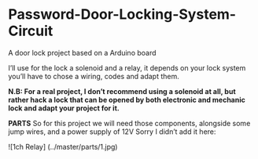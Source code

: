 # Password-Door-Locking-System-Circuit
A door lock project based on a Arduino board

I’ll use for the lock a solenoid and a relay, it depends on your lock system you’ll have to chose a wiring, codes and adapt them.

 **N.B: For a real project, I don’t recommend using a solenoid at all, but rather hack a lock that can be opened by both electronic and mechanic lock and adapt your project for it.**

**PARTS**
So for this project we will need those components, alongside some jump wires, and a power supply of 12V Sorry I didn’t add it here:

![1ch Relay] (../master/parts/1.jpg)
